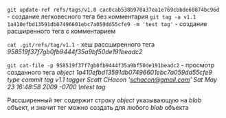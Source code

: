 `git update-ref refs/tags/v1.0 cac0cab538b970a37ea1e769cbbde60874bc96d` - создание легковесного тега без комментария
`git tag -a v1.1 1a410efbd13591db07496601ebc7a059dd55cfe9 -m 'test tag'` - создание расширенного тега с комментарием

`cat .git/refs/tag/v1.1` - хеш рассширенного тега
_958519f37f7gb0fb9444f35a9bf50de191beadc2_

`git cat-file -p 958519f37f7gb0fb9444f35a9bf50de191beadc2` - просмотр созданного тега
_object 1a410efbd13591db07496601ebc7a059dd55cfe9_
_type commit_
_tag v1.1_
_tagger Scatt CHacon 'schacon@gmail.com' Sat May 23 16:48:58 2009 -0700_
_\ntest tag_

Рассширенный тег содержит строку _object_ указывающую на _blob_ объект, и значит тег можно создать для любого _blob_ объекта
